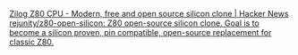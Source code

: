 
[Zilog Z80 CPU - Modern, free and open source silicon clone | Hacker News](https://news.ycombinator.com/item?id=40187656)
[rejunity/z80-open-silicon: Z80 open-source silicon clone. Goal is to become a silicon proven, pin compatible, open-source replacement for classic Z80.](https://github.com/rejunity/z80-open-silicon)
